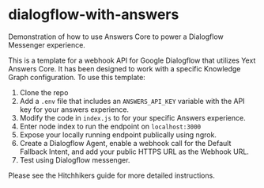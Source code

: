 # dialogflow-with-answers
Demonstration of how to use Answers Core to power a Dialogflow Messenger experience.

This is a template for a webhook API for Google Dialogflow that utilizes Yext Answers Core. It has been designed to work with a specific Knowledge Graph configuration. To use this template:

1. Clone the repo
2. Add a ```.env``` file that includes an ```ANSWERS_API_KEY``` variable with the API key for your answers experience.
3. Modify the code in ```index.js``` to for your specific Answers experience.
4. Enter node index to run the endpoint on ```localhost:3000```
5. Expose your locally running endpoint publically using ngrok.
6. Create a Dialogflow Agent, enable a webhook call for the Default Fallback Intent, and add your public HTTPS URL as the Webhook URL.
7. Test using Dialogflow messenger.

Please see the Hitchhikers guide for more detailed instructions.
